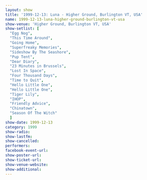```yaml
---
layout: show
title: '1999-12-13: Luna - Higher Ground, Burlington VT, USA'
name: 1999-12-13-luna-higher-ground-burlington-vt-usa
show-venue: 'Higher Ground, Burlington VT, USA'
show-setlist: [
  "Egg Nog",
  "This Time Around",
  "Going Home",
  "Superfreaky Memories",
  "Sideshow By The Seashore",
  "Pup Tent",
  "Dear Diary",
  "23 Minutes in Brussels",
  "Lost In Space",
  "Four Thousand Days",
  "Time to Quit",
  "Hello Little One",
  "Hello Little One",
  "Tiger Lily",
  "IHOP",
  "Friendly Advice",
  "Chinatown",
  "Season Of The Witch"
  ]
show-date: 1999-12-13
category: 1999
show-radio: 
show-lastfm: 
show-cancelled: 
performers: 
facebook-event-url: 
show-poster-url: 
show-ticket-url: 
show-venue-website: 
show-additional: 
---
```


